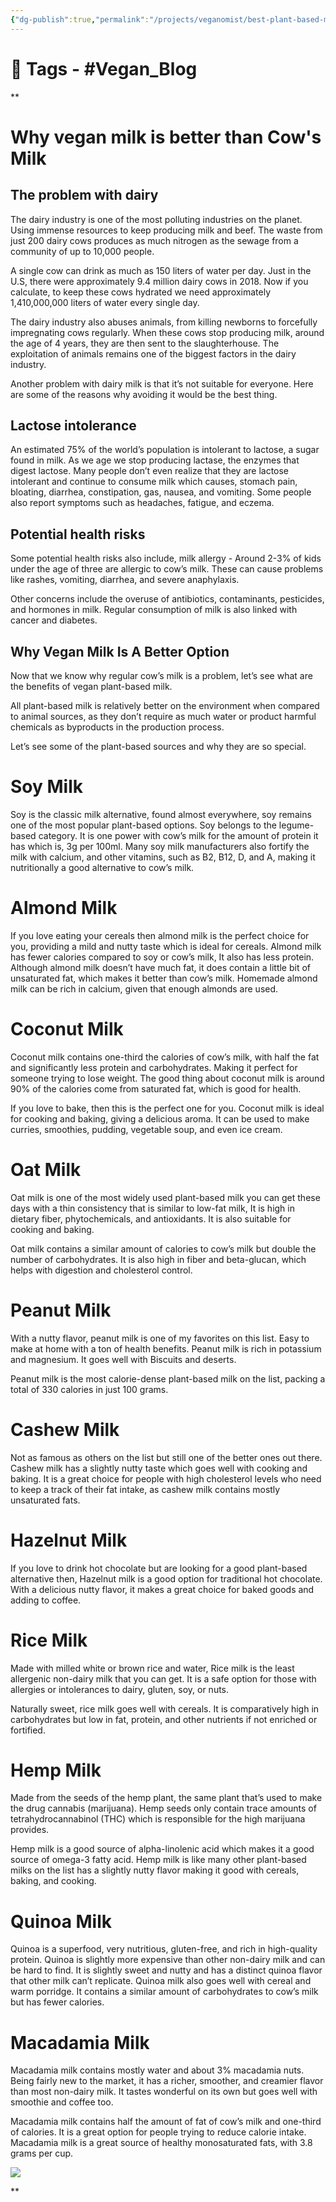 ```yaml
---
{"dg-publish":true,"permalink":"/projects/veganomist/best-plant-based-millk-that-can-replace-dairy/","dgPassFrontmatter":true,"noteIcon":"3","created":"2023-11-14T21:08:37.043+05:30","updated":"2024-02-26T02:52:10.737+05:30"}
---
```


# 🧶 Tags - #Vegan_Blog 

**

# Why vegan milk is better than Cow's Milk

  

## The problem with dairy

  

The dairy industry is one of the most polluting industries on the planet. Using immense resources to keep producing milk and beef. The waste from just 200 dairy cows produces as much nitrogen as the sewage from a community of up to 10,000 people.

  

A single cow can drink as much as 150 liters of water per day. Just in the U.S, there were approximately 9.4 million dairy cows in 2018. Now if you calculate, to keep these cows hydrated we need approximately 1,410,000,000 liters of water every single day.

  

The dairy industry also abuses animals, from killing newborns to forcefully impregnating cows regularly. When these cows stop producing milk, around the age of 4 years, they are then sent to the slaughterhouse. The exploitation of animals remains one of the biggest factors in the dairy industry.

  

Another problem with dairy milk is that it’s not suitable for everyone. Here are some of the reasons why avoiding it would be the best thing.

  

## Lactose intolerance

  

An estimated 75% of the world’s population is intolerant to lactose, a sugar found in milk. As we age we stop producing lactase, the enzymes that digest lactose. Many people don’t even realize that they are lactose intolerant and continue to consume milk which causes, stomach pain, bloating, diarrhea, constipation, gas, nausea, and vomiting. Some people also report symptoms such as headaches, fatigue, and eczema.

  

## Potential health risks

  

Some potential health risks also include, milk allergy - Around 2-3% of kids under the age of three are allergic to cow’s milk. These can cause problems like rashes, vomiting, diarrhea, and severe anaphylaxis.

  

Other concerns include the overuse of antibiotics, contaminants, pesticides, and hormones in milk. Regular consumption of milk is also linked with cancer and diabetes.

  

## Why Vegan Milk Is A Better Option

  

Now that we know why regular cow’s milk is a problem, let’s see what are the benefits of vegan plant-based milk.

  

All plant-based milk is relatively better on the environment when compared to animal sources, as they don’t require as much water or product harmful chemicals as byproducts in the production process.

  

Let’s see some of the plant-based sources and why they are so special.

  

# Soy Milk

  

Soy is the classic milk alternative, found almost everywhere, soy remains one of the most popular plant-based options. Soy belongs to the legume-based category. It is one power with cow’s milk for the amount of protein it has which is, 3g per 100ml. Many soy milk manufacturers also fortify the milk with calcium, and other vitamins, such as B2, B12, D, and A, making it nutritionally a good alternative to cow’s milk.

  

# Almond Milk

  

If you love eating your cereals then almond milk is the perfect choice for you, providing a mild and nutty taste which is ideal for cereals. Almond milk has fewer calories compared to soy or cow’s milk, It also has less protein. Although almond milk doesn’t have much fat, it does contain a little bit of unsaturated fat, which makes it better than cow’s milk. Homemade almond milk can be rich in calcium, given that enough almonds are used.

  

# Coconut Milk

  

Coconut milk contains one-third the calories of cow’s milk, with half the fat and significantly less protein and carbohydrates. Making it perfect for someone trying to lose weight. The good thing about coconut milk is around 90% of the calories come from saturated fat, which is good for health.

  

If you love to bake, then this is the perfect one for you. Coconut milk is ideal for cooking and baking, giving a delicious aroma. It can be used to make curries, smoothies, pudding, vegetable soup, and even ice cream. 

  

# Oat Milk

  

Oat milk is one of the most widely used plant-based milk you can get these days with a thin consistency that is similar to low-fat milk, It is high in dietary fiber, phytochemicals, and antioxidants. It is also suitable for cooking and baking.

  

Oat milk contains a similar amount of calories to cow’s milk but double the number of carbohydrates. It is also high in fiber and beta-glucan, which helps with digestion and cholesterol control.

  

# Peanut Milk

  

With a nutty flavor, peanut milk is one of my favorites on this list. Easy to make at home with a ton of health benefits. Peanut milk is rich in potassium and magnesium. It goes well with Biscuits and deserts.

  

Peanut milk is the most calorie-dense plant-based milk on the list, packing a total of 330 calories in just 100 grams.

  

# Cashew Milk

  

Not as famous as others on the list but still one of the better ones out there. Cashew milk has a slightly nutty taste which goes well with cooking and baking. It is a great choice for people with high cholesterol levels who need to keep a track of their fat intake, as cashew milk contains mostly unsaturated fats.

  

# Hazelnut Milk

  

If you love to drink hot chocolate but are looking for a good plant-based alternative then, Hazelnut milk is a good option for traditional hot chocolate. With a delicious nutty flavor, it makes a great choice for baked goods and adding to coffee.

  

# Rice Milk

  

Made with milled white or brown rice and water, Rice milk is the least allergenic non-dairy milk that you can get. It is a safe option for those with allergies or intolerances to dairy, gluten, soy, or nuts.

  

Naturally sweet, rice milk goes well with cereals. It is comparatively high in carbohydrates but low in fat, protein, and other nutrients if not enriched or fortified.

  

# Hemp Milk

  

Made from the seeds of the hemp plant, the same plant that’s used to make the drug cannabis (marijuana). Hemp seeds only contain trace amounts of tetrahydrocannabinol (THC) which is responsible for the high marijuana provides.

  

Hemp milk is a good source of alpha-linolenic acid which makes it a good source of omega-3 fatty acid. Hemp milk is like many other plant-based milks on the list has a slightly nutty flavor making it good with cereals, baking, and cooking.

  

# Quinoa Milk

  

Quinoa is a superfood, very nutritious, gluten-free, and rich in high-quality protein. Quinoa is slightly more expensive than other non-dairy milk and can be hard to find. It is slightly sweet and nutty and has a distinct quinoa flavor that other milk can’t replicate. Quinoa milk also goes well with cereal and warm porridge. It contains a similar amount of carbohydrates to cow’s milk but has fewer calories.

  

# Macadamia Milk

  

Macadamia milk contains mostly water and about 3% macadamia nuts. Being fairly new to the market, it has a richer, smoother, and creamier flavor than most non-dairy milk. It tastes wonderful on its own but goes well with smoothie and coffee too.

  

Macadamia milk contains half the amount of fat of cow’s milk and one-third of calories. It is a great option for people trying to reduce calorie intake. Macadamia milk is a great source of healthy monosaturated fats, with 3.8 grams per cup.

![](https://lh4.googleusercontent.com/uK5Kk7dJmiQ5c-X-MFeEY75y9qCdB8Ke6dGPIPJnmAnYzObAEkYQGhb7x6UeBgldg89djtnyQNKxUyAd33_uzTxzAlEDjF971CBq10Q0ZH9ToameEh_2ud5DNGyLf6ppz3mU402z)

  
**